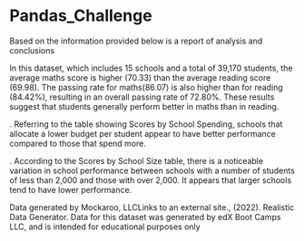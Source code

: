 # Pandas_Challenge

Based on the information provided below is a report of analysis and conclusions

In this dataset, which includes 15 schools and a total of 39,170 students, the average maths score is higher (70.33) than the average reading score (69.98). The passing rate for maths(86.07) is also higher than for reading (84.42%), resulting in an overall passing rate of 72.80%. These results suggest that students generally perform better in maths than in reading.

. Referring to the table showing Scores by School Spending, schools that allocate a lower budget per student appear to have better performance compared to those that spend more.

. According to the Scores by School Size table, there is a noticeable variation in school performance between schools with a number of students of less than 2,000 and those with over 2,000. It appears that larger schools tend to have lower performance.



Data generated by Mockaroo, LLCLinks to an external site., (2022). Realistic Data Generator. Data for this dataset was generated by edX Boot Camps LLC, and is intended for educational purposes only
